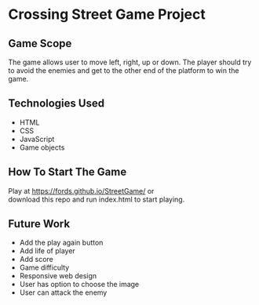 # Crossing Street Game Project

## Game Scope
The game allows user to move left, right, up or down. The player should try to avoid the enemies and get to the other end of the platform to win the game.

## Technologies Used
<ul>
    <li> HTML </li>
    <li> CSS </li>
    <li> JavaScript </li>
    <li> Game objects </li>
</ul>

## How To Start The Game 
Play at https://fords.github.io/StreetGame/ or </br>
download this repo and run index.html to start playing.

## Future Work
<ul>
    <li> Add the play again button </li>
    <li> Add life of player </li>
    <li> Add score </li>
    <li> Game difficulty </li>
    <li> Responsive web design </li>
    <li> User has option to choose the image </li>
    <li> User can attack the enemy </li>
</ul>